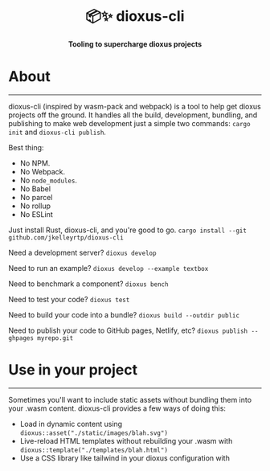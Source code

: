 <div align="center">
  <h1>📦✨  dioxus-cli</h1>
  <p>
    <strong>Tooling to supercharge dioxus projects</strong>
  </p>
</div>

# About
---
dioxus-cli (inspired by wasm-pack and webpack) is a tool to help get dioxus projects off the ground. It handles all the build, development, bundling, and publishing to make web development just a simple two commands: `cargo init` and `dioxus-cli publish`.

Best thing: 
- No NPM. 
- No Webpack. 
- No `node_modules`. 
- No Babel
- No parcel
- No rollup
- No ESLint

Just install Rust, dioxus-cli, and you're good to go.
`cargo install --git github.com/jkelleyrtp/dioxus-cli`

Need a development server?
`dioxus develop`

Need to run an example?
`dioxus develop --example textbox`

Need to benchmark a component?
`dioxus bench`

Need to test your code?
`dioxus test`

Need to build your code into a bundle?
`dioxus build --outdir public`

Need to publish your code to GitHub pages, Netlify, etc?
`dioxus publish --ghpages myrepo.git`

# Use in your project
---
Sometimes you'll want to include static assets without bundling them into your .wasm content. dioxus-cli provides a few ways of doing this:

- Load in dynamic content using `dioxus::asset("./static/images/blah.svg")`
- Live-reload HTML templates without rebuilding your .wasm with `dioxus::template("./templates/blah.html")`
- Use a CSS library like tailwind in your dioxus configuration with
